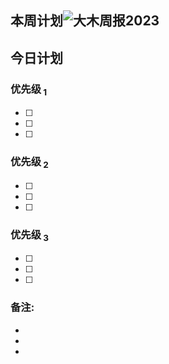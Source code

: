 
## 本周计划![大木周报2023](夕航/周报/大木周报2023.md#^xss1gd) 
## 今日计划
### 优先级<sub> 1</sub>
- [ ] 
- [ ] 
- [ ] 
### 优先级<sub> 2</sub>
- [ ] 
- [ ] 
- [ ] 
### 优先级<sub> 3</sub>
- [ ] 
- [ ] 
- [ ] 
### 备注:
- 
- 
- 